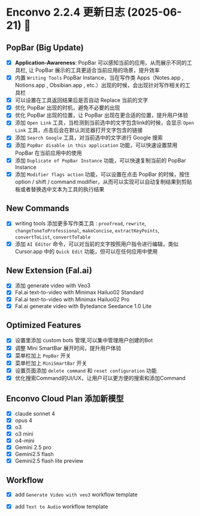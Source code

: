 # Enconvo 2.2.4 更新日志 (2025-06-21) 🚀

## PopBar (Big Update)

- [x] **Application-Awareness**: PopBar 可以感知当前的应用，从而展示不同的工具栏, 让 PopBar 展示的工具更适合当前应用的场景，提升效率
- [x] 内置 `Writing Tools` PopBar Instance，当在写作类 Apps（Notes.app , Notions.app , Obsibian.app , etc.）出现的时候，会出现针对写作相关的工具栏
- [x] 可以设置在工具返回结果后是否自动 Replace 当前的文字
- [x] 优化 PopBar 出现的时机，避免不必要的出现
- [x] 优化 PopBar 出现的位置，让 PopBar 出现在更合适的位置，提升用户体验
- [x] 添加 `Open Link` 工具，当检测到当前选中的文字包含link的时候，会显示 `Open Link` 工具，点击后会在默认浏览器打开文字包含的链接
- [x] 添加 `Search Google` 工具，对当前选中的文字进行 Google 搜索
- [x] 添加 `PopBar disable in this application` 功能，可以快速设置禁用 PopBar 在当前应用中的使用
- [x] 添加 `Duplicate of PopBar Instance` 功能，可以快速复制当前的 PopBar Instance
- [x] 添加 `Modifier flags action` 功能，可以设置在点击 PopBar 的时候，按住 option / shift / command modifier，从而可以实现可以自动复制结果到剪贴板或者替换选中文本为工具的执行结果

## New Commands

- [x] writing tools 添加更多写作类工具 : `proofread`, `rewrite`, `changeToneToProfessional`, `makeConcise`, `extractKeyPoints`, `convertToList`, `convertToTable`
- [x] 添加 `AI Editor` 命令，可以对当前的文字按照用户指令进行编辑，类似 Cursor.app 中的 `Quick Edit` 功能，但可以在任何应用中使用

## New Extension (Fal.ai)

- [x] 添加 generate video with Veo3
- [x] Fal.ai text-to-video with Minimax Hailuo02 Standard
- [x] Fal.ai text-to-video with Minimax Hailuo02 Pro
- [x] Fal.ai generate video with Bytedance Seedance 1.0 Lite

## Optimized Features

- [x] 设置里添加 custom bots 管理,可以集中管理用户创建的Bot
- [x] 调整 Mini SmartBar 展开时间，提升用户体验
- [x] 菜单栏加上 `PopBar` 开关
- [x] 菜单栏加上 `MiniSmartBar` 开关
- [x] 设置页面添加 `delete command` 和 `reset configuration` 功能
- [x] 优化搜索Command的UI/UX，让用户可以更方便的搜索和添加Command

## Enconvo Cloud Plan 添加新模型

- [x] claude sonnet 4
- [x] opus 4
- [x] o3
- [x] o3 mini
- [x] o4-mini
- [x] Gemini 2.5 pro
- [x] Gemini2.5 flash
- [x] Gemini2.5 flash lite preview

## Workflow

- [x] add `Generate Video with veo3` workflow template
- [x] add `Text to Audio` workflow template


